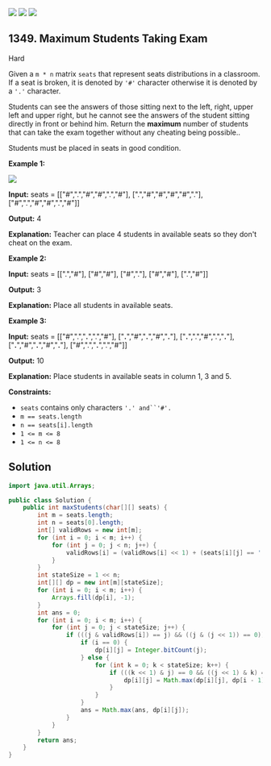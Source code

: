 [![](https://img.shields.io/github/stars/javadev/LeetCode-in-Java?label=Stars&style=flat-square)](https://github.com/javadev/LeetCode-in-Java)
[![](https://img.shields.io/github/forks/javadev/LeetCode-in-Java?label=Fork%20me%20on%20GitHub%20&style=flat-square)](https://github.com/javadev/LeetCode-in-Java/fork)
[![](https://img.shields.io/badge/-LeetCode%20in%20Kotlin-blue?style=flat-square)](https://github.com/javadev/LeetCode-in-Kotlin)

## 1349\. Maximum Students Taking Exam

Hard

Given a `m * n` matrix `seats` that represent seats distributions in a classroom. If a seat is broken, it is denoted by `'#'` character otherwise it is denoted by a `'.'` character.

Students can see the answers of those sitting next to the left, right, upper left and upper right, but he cannot see the answers of the student sitting directly in front or behind him. Return the **maximum** number of students that can take the exam together without any cheating being possible..

Students must be placed in seats in good condition.

**Example 1:**

![](https://assets.leetcode.com/uploads/2020/01/29/image.png)

**Input:** seats = \[\["#",".","#","#",".","#"], 
                    [".","#","#","#","#","."], 
                    ["#",".","#","#",".","#"]]

**Output:** 4

**Explanation:** Teacher can place 4 students in available seats so they don't cheat on the exam.

**Example 2:**

**Input:** seats = \[\[".","#"], 
                    ["#","#"], 
                    ["#","."], 
                    ["#","#"], 
                    [".","#"]]

**Output:** 3

**Explanation:** Place all students in available seats.

**Example 3:**

**Input:** seats = \[\["#",".","**.**",".","#"], 
                    ["**.**","#","**.**","#","**.**"], 
                    ["**.**",".","#",".","**.**"], 
                    ["**.**","#","**.**","#","**.**"], 
                    ["#",".","**.**",".","#"]]

**Output:** 10

**Explanation:** Place students in available seats in column 1, 3 and 5.

**Constraints:**

*   `seats` contains only characters `'.' and``'#'.`
*   `m == seats.length`
*   `n == seats[i].length`
*   `1 <= m <= 8`
*   `1 <= n <= 8`

## Solution

```java
import java.util.Arrays;

public class Solution {
    public int maxStudents(char[][] seats) {
        int m = seats.length;
        int n = seats[0].length;
        int[] validRows = new int[m];
        for (int i = 0; i < m; i++) {
            for (int j = 0; j < n; j++) {
                validRows[i] = (validRows[i] << 1) + (seats[i][j] == '.' ? 1 : 0);
            }
        }
        int stateSize = 1 << n;
        int[][] dp = new int[m][stateSize];
        for (int i = 0; i < m; i++) {
            Arrays.fill(dp[i], -1);
        }
        int ans = 0;
        for (int i = 0; i < m; i++) {
            for (int j = 0; j < stateSize; j++) {
                if (((j & validRows[i]) == j) && ((j & (j << 1)) == 0)) {
                    if (i == 0) {
                        dp[i][j] = Integer.bitCount(j);
                    } else {
                        for (int k = 0; k < stateSize; k++) {
                            if (((k << 1) & j) == 0 && ((j << 1) & k) == 0 && dp[i - 1][k] != -1) {
                                dp[i][j] = Math.max(dp[i][j], dp[i - 1][k] + Integer.bitCount(j));
                            }
                        }
                    }
                    ans = Math.max(ans, dp[i][j]);
                }
            }
        }
        return ans;
    }
}
```